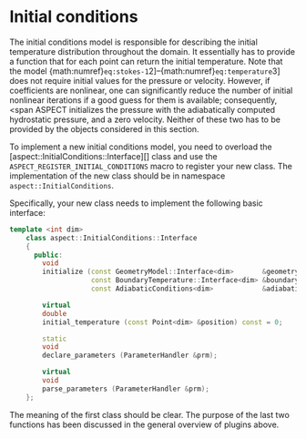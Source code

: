 # Initial conditions

The initial conditions model is responsible for describing the initial
temperature distribution throughout the domain. It essentially has to provide
a function that for each point can return the initial temperature. Note that
the model {math:numref}`eq:stokes-1`2]&ndash;{math:numref}`eq:temperature`3] does not require
initial values for the pressure or velocity. However, if coefficients are
nonlinear, one can significantly reduce the number of initial nonlinear
iterations if a good guess for them is available; consequently, <span
ASPECT initializes the pressure with the
adiabatically computed hydrostatic pressure, and a zero velocity. Neither of
these two has to be provided by the objects considered in this section.

To implement a new initial conditions model, you need to overload the
[aspect::InitialConditions::Interface][] class and use the
`ASPECT_REGISTER_INITIAL_CONDITIONS` macro to register your new class. The
implementation of the new class should be in namespace
`aspect::InitialConditions`.

Specifically, your new class needs to implement the following basic interface:

``` c++
template <int dim>
    class aspect::InitialConditions::Interface
    {
      public:
        void
        initialize (const GeometryModel::Interface<dim>       &geometry_model,
                    const BoundaryTemperature::Interface<dim> &boundary_temperature,
                    const AdiabaticConditions<dim>            &adiabatic_conditions);

        virtual
        double
        initial_temperature (const Point<dim> &position) const = 0;

        static
        void
        declare_parameters (ParameterHandler &prm);

        virtual
        void
        parse_parameters (ParameterHandler &prm);
    };
```

The meaning of the first class should be clear. The purpose of the last two
functions has been discussed in the general overview of plugins above.
